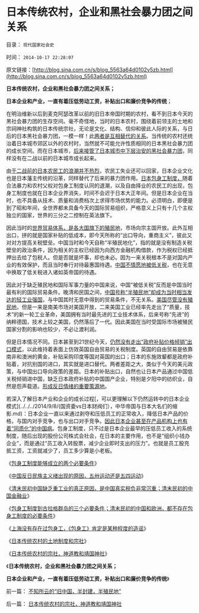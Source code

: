 # 日本传统农村，企业和黑社会暴力团之间关系

目录： `现代国家社会史` 

时间： `2014-10-17 22:28:07` 

原文链接：[http://blog.sina.com.cn/s/blog_5563a64d0102v5zb.html](http://blog.sina.com.cn/s/blog_5563a64d0102v5zb.html)

**日本传统农村，企业和黑社会暴力团之间关系；**

**日本企业和产业，一直有着压低劳动工资，补贴出口和廉价竞争的传统**；

在明治维新以后到麦克阿瑟改革以前的旧日本帝国时期的农村，看不到日本今天的黑社会暴力团的生存空间。毫不奇怪地，当时的日本农村，围绕着前领主的土地和宗祠神社构筑的日本传统宗社，无论是文化、结构、信仰和彼此人际的关系，与日后的日本黑社会暴力团，一模一样！此[两者是互相替代的关系](../../../2014/9/9/黑社会的民生特点，黑社会的“义”，日本的黑社会和日本企业.md)。当传统的农村还统治着日本城市郊区以外的农村时，当然就不可能允许性质相同的日本黑社会暴力团的成长空间。而在日本城市，[后来接管了日本城市中下层治安的黑社会暴力团](../../../2014/3/31/真实的日本是天皇领导的黑社会.md)，同样没有在二战以前的日本城市成长起来。

由[于二战前的日本农民工的浪潮并不热烈](../../../2014/10/15/日本传统农村的土地制度和宗社.md)，农民工失业还可以回家，日本企业文化也是日本藩主传统的沿革，同样替代了后来的暴力团作用。[日本包身工制度，](../../../2014/10/4/包身工制度能够成立的两个必要条件.md)随着合法暴力和农村父权对包身工制度认同的退潮，以及自由择业的农民工的出现，包身工制度也就在日本企业界消失，时间不会迟于日本大正年间。但是日本企业在当时，也不具备从技术、质量和消费档次上求得市场优势的能力。必须明白，即便是到了昭和年间，全世界都未具备今天的国际贸易组织，严格意义上只有十几个主权独立的国家，世界的三分之二控制在英法旗下。

因此当时的[世界贸易体系，是各大国旗下的殖民地](../../../2011/10/31/基督教沙文主义欧洲中心论和种族主义，都服务于殖民主义.md)，市场向宗主国开放。此外互相出口，拼的就是国家补贴的低成本，即今天所称的“出口导向，重商主义”，彼此又对对方提高关税壁垒。中国当时和今天自称“半殖民地化”，指的就是没有制造关税壁垒的政治条件，因为相关的主权已经因为向西方金融机构借款，作为税权已经抵押出去给了包税人。但是否就是坏事，却也未必。因为一来关税根本不是对国内产业的有效保护，而且当时奉行对待最惠国待遇。[中国不情愿地被低关税](../../../2011/9/19/历史学派无法证明“高关税是否有用”；.md)，也在无意中换取了低关税进入诸如英帝国的待遇。

因此对于缺乏殖民地和国际军事力量的中国来说，中国“被低关税”反而是中国当时最有利的国际贸易条件。晚清和民国之间，[中国号称“半殖民地”却成为当时相当发达的轻工业强国](../../../2011/1/16/民国是工业相对发达的寡头经济.md)，与中国其时无意中得到的贸易条件，不无关系。[美国尽管没有殖民地](../../../2012/7/11/美国与法式民主截然相反，法国为何反复成为殖民帝国？.md)，但是一来是南美市场对美国开放，二来美国工业已经率先走出了“质量，技术”的新一轮工业革命，美国拥有当时最先进的工业技术体系，后来号称“先进”的纳粹德国，技术上较之美国，仍然落后了一代。因此美国在当时受国际市场被殖民国家分割的影响也较少，不必让渡利润。

但是日本情况不同。日本甚至到21世纪今天，[仍然没有走出“政府补贴价格倾销”出口模式](../../../2010/5/15/乱世和血性和东亚傻逼大赛史.md)，以此维持着表面上仿效英国自由贸易的关税制度。英国的自由贸易是依靠南非和澳洲的黄金，补贴采购印度等国对英国的出口；日本的东施效颦都是政府补贴着，对抗别国的进口，其实就是进口替代。两者差距之大，类似于今天的美元政策，与中国出口导向政策的差距。日本的补贴出口，自然也让日本产品通过中国低关税倾销进中国，缺乏日本政府补贴的中国国产企业，特别是夕阳中的纺织业，自然是怨声载道。[形成反日情绪的重要策源地](../../../2014/10/5/中国反日民族主义绪出现的原因，五卅运动及五四运动.md)。

若深入了解日本产业和企业的成长过程[，可以更理解以下仍然运转中的日本企业模式](../../../2014/9/8/(国资委vs日本财阀们），中华帝国与日本大名们的缩影.md)：日本企业一直以来通过剥夺和压低员工的正常收入，降低日本产品的价格，与国内对手竞争，也与出口对手竞争。[因此日本企业甚至在产品机构上也有着“同质化”的中国病](../../../2011/1/6/日本传统文化拖了日本经济的后腿.md)。包身工制度，只不过是日本企业最早的压低员工收入的系统制度，随后出现的股份公司株式会社会，在日本的主要作用，也不是“组织小钱办企业”，而是通过“员工收入转股票，减少企业即时支出的压力”。也就是员工股充抵工资，工资就减少了，员工多少算是小老板。

《[包身工制度能够成立的两个必要条件](../../../2014/10/4/包身工制度能够成立的两个必要条件.md)》

《[中国反日民族主义绪出现的原因，五卅运动还是五四运动](../../../2014/10/5/中国反日民族主义绪出现的原因，五卅运动及五四运动.md)》

《[清末民初中国缺乏重工业的真正原因，是中国真实税负非常沉重；清末民初的中国金融业](../../../2014/10/6/清末民初中国缺乏重工业的真正原因.md)》

《[包身工制度到古拉格群岛的三个必要条件；清末民初的中国和欧洲，都不存在包身工制度的必要条件](../../../2014/10/7/包身工制度到古拉格群岛的三个必要条件.md)》

《[上海没有存在过包身工，《包身工》肯定是某种程度的造谣](../../../2014/10/14/上海没有存在过包身工，《包身工》肯定是某种程度的造谣.md)》

《[日本传统农村的土地制度和宗社](../../../2014/10/15/日本传统农村的土地制度和宗社.md)》

《[日本传统农村的宗社，神道教和靖国神社](../../../2014/10/16/日本传统农村的宗社，神道教和靖国神社.md)》

《**日本传统农村，企业和黑社会暴力团之间关系；**

**日本企业和产业，一直有着压低劳动工资，补贴出口和廉价竞争的传统**》

前一篇： [不知所云的“旧中国，半封建，半殖民地”](../../../2014/10/17/不知所云的“旧中国，半封建，半殖民地”.md)

后一篇： [日本传统农村的宗社，神道教和靖国神社](../../../2014/10/16/日本传统农村的宗社，神道教和靖国神社.md)

